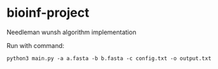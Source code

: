 # bioinf-project
Needleman wunsh algorithm implementation

Run with command:
```{bash}
python3 main.py -a a.fasta -b b.fasta -c config.txt -o output.txt
```
